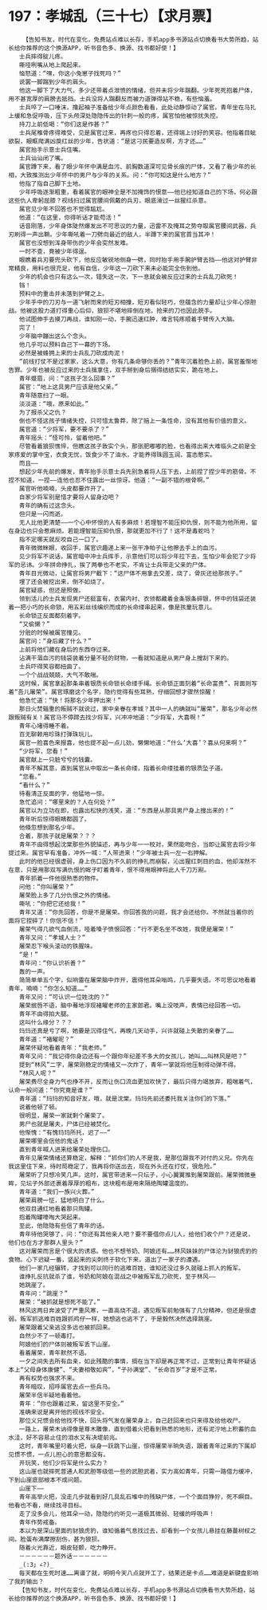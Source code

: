 # 197：孝城乱（三十七）【求月票】
        【告知书友，时代在变化，免费站点难以长存，手机app多书源站点切换看书大势所趋，站长给你推荐的这个换源APP，听书音色多、换源、找书都好使！】
       士兵摔得腚儿疼。
       嘶哑咧嘴从地上爬起来。
       恼怒道：“嘿，你这小兔崽子找死吗？”
       说罢一脚踹到少年的肩头。
       他这一脚下了大力气，多少还带着点泄愤的情绪，但并未将少年踹翻。少年死死抱着尸体，用不甚宽厚的肩膀去抵挡。士兵没将人踹翻反而被力道弹得站不稳，有些恼羞。
       士兵啐了一口唾沫，撸起袖子准备给少年点颜色看看，此处动静惊动了属官。青年坐在马扎上缓和急促呼吸，压下头颅深处隐隐传出的针刺一般的疼，属官怕他被惊扰失控。
       持刀上前低喝：“你们这是作甚？”
       士兵尾椎骨疼得难受，见是属官过来，再疼也只得忍着，还得端上讨好的笑容。他指着目眦欲裂，眼眶爬满凶戾红丝的少年，告状道：“是这刁民要造反啊，方才还……”
       属官抬手示意士兵住嘴。
       士兵讪讪闭了嘴。
       属官蹲下来，看了眼少年怀中满是血污、前胸数道深可见骨长痕的尸体，又看了看少年的长相，大致推测出少年怀中的男尸与少年的关系。问：“你可知这是什么地方？”
       他指了指自己脚下土地。
       少年呼吸逐渐粗重，看着属官的眼神全是不加掩饰的恨意——他已经知道自己的下场，何必跟这些仇人卑躬屈膝？视线扫过属官腰间佩戴的兵刃，眼底滑过一丝猩红杀意。
       属官见少年不回答也不觉得尴尬。
       他道：“在这里，你得听话才能苟活！”
       话音刚落，少年身体陡然爆发出不可思议的力量，迅雷不及掩耳之势夺取属官腰间武器，兵刃刷得一声出鞘。少年嘶吼着一刀劈向最近的敌人，半蹲下来的属官首当其冲！
       属官也没想到浑身带伤的少年会突然发难。
       一时不查，竟被少年得逞。
       眼瞧着兵刃要兜头砍下，他反应敏锐地侧身一劈，同时抬手用手腕护臂去挡——他这对护臂非常精良，用料也很充足，他有自信，少年这一刀砍下来未必能完全伤到他。
       少年的机会也只有这么一次，错失这一次，下一息就会被反应过来的士兵乱刀砍死！
       铛！
       预料中的重击并未落到护臂之上。
       少年手中的刀刃与一道飞射而来的短刃相撞，短刃看似轻巧，但蕴含的力量却让少年心惊胆战。他被这股力道打得重心后仰，狼狈不堪地摔倒在地，抢来的刀也因此脱手。
       他试图伸手去摸刀再战，谁知刚一动，手腕迅速红肿，难言钝疼顺着手臂传入大脑。
       完了！
       少年脑中蹦出这么个念头。
       他几乎可以预料自己下一幕的下场。
       必然是被蜂拥上来的士兵乱刀砍成肉泥！
       “前线打仗不是过家家，这么大意，你有几条命够你丢的？”青年沉着脸色上前，属官羞惭地告罪。少年也被反应过来的士兵擒拿住，双手掰到身后捆得结结实实，跪在地上。
       青年蹙眉，问：“这孩子怎么回事？”
       属官：“地上这具男尸应该是他父亲。”
       青年随意扫了一眼。
       淡淡道：“哦，原来如此。”
       为了报杀父之仇？
       倒也不怪这孩子情绪失控，只可惜太鲁莽，除了赔上一条性命，没有其他有价值的意义。
       属官道：“少将军，要不要杀了？”
       青年摇头：“怪可怜，留着他吧。”
       尽管看着狼狈憔悴，但瞧这孩子敦实个头，那张肥嘟嘟的脸，也看得出来大难临头之前是全家疼爱的掌中宝，衣食无忧，饭食少不了油水，才能养得珠圆玉润，富态憨实。
       而且——
       想起少年先前的爆发，青年抬手示意士兵先别急着将人压下去，上前捏了捏少年的筋骨。不捏不知道，一捏——连他也忍不住露出一丝惊讶。他道：“一副不错的根骨啊。”
       属官听他喃喃，头皮都要炸开了。
       自家少将军别是惜才要将人留身边吧？
       青年的确有过这念头。
       但只是一闪而逝。
       无人比他更清楚——一个心中怀恨的人有多麻烦！若理智不能压抑仇恨，则不能为他所用，留在身边也只会惹麻烦。若能理智能压抑仇恨，那就更加不行了！这不是毒蛇吗？
       指不定哪天就反咬自己一口了。
       青年微微眯眼，收回手，属官识趣递上来一张干净帕子让他擦去手上的血污。
       见少将军不说话，属官暗中冲士兵挥手，示意他们可以将少年拉下去，生怕少年会犯了少将军的忌讳。少年拼命挣扎，挨了两拳也不老实，不肯让士兵带走父亲的尸体。
       青年目光微动，让属官将男尸截下：“这尸体不用拿去交差，烧了，骨灰还给那孩子。”
       埋了还会被挖出来，倒不如烧了。
       属官疑惑，但还是照做。
       领到活儿的士兵发现男尸还挺富有，衣裳内衬、衣领都藏着金条银条碎银，怀中的钱袋还装着一把小巧的长命锁，用五彩丝线编织而成的长命缕串起来，像是孩童玩意儿。
       长命锁正反面都刻着字。
       “又偷懒？”
       分赃的时候被属官撞见。
       属官问：“身后藏了什么？”
       上前将他们藏在身后的东西夺过来。
       沾满干涸血污的钱袋装着分量不轻的财物，一看就知道是从男尸身上搜刮下来的。
       士兵吓得笑容都扭曲了。
       一个个战战兢兢，大气不敢喘。
       这时候，属官拿起那条串着银质长命锁长命缕手绳。长命锁正面刻着“长命富贵”，背面则写着“吾儿屠荣”。属官琢磨这个名字，隐约觉得有些耳熟，仔细回想才骤然惊醒！
       他急忙道：“快！将那名少年押出来！”
       那日火焚辎重的叛贼不就说过，家中亲眷在孝城？其中一人的确就叫“屠荣”，那名少年必然跟叛贼有关！属官马不停蹄去找少将军，兴冲冲地道：“少将军，大喜啊！”
       青年心堵得睡不着。
       百无聊赖用珍珠打弹珠玩儿。
       属官一脸喜色来报喜，他也提不起一点儿劲，懒懒地道：“什么‘大喜’？喜从何来啊？”
       “少将军，您看！”
       属官献上一只脏兮兮的钱囊。
       青年不解其意，直到属官从中取出一条长命缕，指着长命缕挂着的银质坠子道。
       “您看。”
       “看什么？”
       待看清正反面的字，他猛地一惊。
       急忙追问：“哪里来的？人在何处？”
       属官以为立功在即，也露出松快的浅笑，道：“东西是从那具男尸身上搜出来的！”
       青年听后惊得眼睛都圆了。
       他倏忽想到那名少年。
       合着，那孩子就是屠荣？？？
       青年不由得想起沈棠那些外貌描述，再与少年一一校对，果然能吻合，当即让属官去将少年提过来。属官早有准备，冲外一喊：“人带进来！”少年被士兵一左一右押解。
       此时的他已经很虚弱，身上伤口因为不久前的挣扎而崩裂，沁出猩红刺目的血，他却浑然不在意，只是用那双写满仇恨的眸子盯着青年，恨不得用眼神将此人千刀万剐。
       青年抓着一件他很熟悉的物件。
       问他：“你叫屠荣？”
       屠荣脸上多了几分仇恨之外的情绪。
       嘶吼：“你把它还给我！”
       青年又道：“你先回答，你是不是屠荣。你回答我的问题，我才会还给你。不然就当着你的面将它捏碎了！你信不信！”
       屠荣气得几欲气血倒流，哑着嗓子愤恨回答：“行不更名坐不改姓，我便是屠荣！”
       青年又问：“孝城人士？”
       屠荣忍下喉头滚动的铁腥味。
       “是！”
       青年问：“你认识祈善？”
       轰的一声。
       简简单单五个字，似响雷在屠荣脑中炸开，震得他耳朵嗡鸣，几乎要失语。不可思议地看着青年，喃喃：“你怎么知道……”
       青年又问：“可认识一位姓沈的？”
       屠荣抿唇不语，脑中蓦地浮现褚曜老师的主家郎君。嘴上没吱声，表情已经回答一切。
       青年不由得拍大腿。
       这叫什么缘分？？？
       玛玛还真是亏了啊，她要是沉得住气，再晚几天动手，兴许就碰上失散的亲眷了……
       青年道：“褚曜呢？”
       屠荣怀疑地看着青年：“我老师。”
       青年又问：“我记得你身边还有一个跟你年纪差不多大的女孩儿，她叫……叫林风是吧？”
       提到“林风”二字，屠荣刚稳定的情绪又一次炸了，青年一掌就将他压制得动弹不得。
       “林风人呢？”
       屠荣费尽全身力气也挣不开，反而让伤口流血更加欢快了，最后只得力竭放弃，粗喘着气，认命一般问道：“你究竟是谁？”
       青年道：“玛玛的知音好友，哦，就是沈棠。玛玛先前还委托我关注你们的下落。”
       说着他顿了顿。
       很明显，屠荣一家就剩个屠荣了。
       男尸也就是屠夫，尸体已经被焚化。
       他惭愧：“有愧玛玛所托，迟了——”
       屠荣哪里会信他的鬼话？
       直到青年喊人进来给屠荣处理伤口。
       青年见屠荣情绪还算稳定，解释：“抓你们的人不是我，是那位跟我不对付的义兄。你先在我这里住下来，待时局稳定了，我再将你送出去，现在外头还在打仗，很危险。”
       屠荣听了只想冷笑几声。这时，属官带进来一只坛子，小心翼翼推到屠荣跟前。屠荣微微垂眸，见坛子外部还裹着厚厚的粗布，这块粗布是用来隔绝陶罐温度的。
       青年道：“我们一族兴火葬。”
       屠荣肩膀一怔，猛地明白了什么。
       他双目通红地看着那只陶罐。
       抱着陶罐嚎啕大哭起来。
       至此，他隐隐有些信了青年的话。
       青年待他哭够了，问：“你还有其他亲人吧？要不要借你点儿人，给他们收个尸？还是说，他们也在方才那群人里头？”
       这对屠荣而言是个很大的诱惑。他也不想爷奶、阿娘还有……林风妹妹的尸体沦为豺狼虎豹的食物。心下迟疑一番，竖起来的尖刺终于软化下来，道出了一家子的遭遇。
       他们一家几经辗转，才找到可以同行的逃难百姓，谁知还没过多久就碰上抓人的叛军。
       谁挣扎反抗就杀了谁，爷奶和阿娘在混战之中被叛军乱刀砍死，至于林风——
       她跳崖了。
       青年问：“跳崖？”
       屠荣：“被抓就是想死不能了。”
       林风这两日奔波受了严重风寒，一直高烧不退，遇见叛军前勉强有了几分精神，但还是很虚弱。叛军抓逃难百姓跟抓鸡仔一样，她想逃也逃不了，于是毅然决然选择跳崖。
       屠荣跟着父亲逃没多远也被抓回来。
       自然少不了一顿毒打。
       阿娘他们的尸体则被叛军丢下山崖。
       看着屠荣，青年默然不语。
       一夕之间失去所有血亲，如此残酷的事情，搁在当下却是再正常不过，正常到让青年怀疑话本上“父母身体康健”、“夫妻相敬如宾”，“子孙满堂”、“长命百岁”才是不正常。
       再有权势也强求不来。
       青年暗叹，招呼属官去点一些兵马。
       屠荣半信半疑地看着他。
       青年：“你也跟着过来，留这里不安全。”
       准确来说是离开他的视线不安全。
       那位义兄惯会给他找不快，回头将气发在屠荣身上，自己赶回来也只来得及给他收尸。
       一路上，屠荣木讷得像是尊木雕像，直到借着火把看到熟悉的地形，还有泥泞地上积蓄的血水洼，好不容易止住的泪水又有决堤前兆。
       这时，青年嘴里叼着火把，纵身一跃跳下山崖，惊得屠荣半晌失语，跟着青年过来的下属却见惯不惯，一点儿担心的意思都没有。
       开玩笑，他们少将军是什么实力？
       这山崖也就摔死普通人和武胆等级低一些的武胆武者，实力高如青年，只需一路借力缓冲，下到山崖底部根本不成问题。
       山崖下——
       青年高举火把，没走几步就看到好几具乱石堆中的残缺尸体，一个个面目狰狞，死不瞑目。他看也不看，继续找寻目标。
       走了没多会儿，他耳朵一动，隐隐约约听见一道极其微弱、轻缓的呼吸声！
       青年作势戒备。
       本以为是深山里面的豺狼虎豹，谁知循着气息找过去，却看到一个女孩儿悬挂在藤蔓树杈之间。脸蛋布满摩擦刮伤，甚为狼狈。
       随着火光靠近，眼皮轻颤，吃力睁开。
       －－－－－－题外话－－－－－－
       _(:3」∠?)_
       每天都在生死时速……离谱了就，明明今天八点就开工了，结果还是卡点……难道是新键盘影响了我的输出？
       【告知书友，时代在变化，免费站点难以长存，手机app多书源站点切换看书大势所趋，站长给你推荐的这个换源APP，听书音色多、换源、找书都好使！】